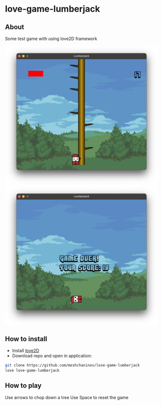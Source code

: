 # love-game-lumberjack

## About

Some test game with using love2D framework

![preview1](.github/assets/preview1.png)
![preview2](.github/assets/preview2.png)

## How to install
- Install [love2D](https://love2d.org)
- Download repo and open in application:
```bash
git clone https://github.com/meshchaninov/love-game-lumberjack
love love-game-lumberjack
```

## How to play
Use arrows to chop down a tree
Use Space to reset the game

